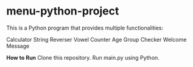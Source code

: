 # menu-python-project

This is a Python program that provides multiple functionalities:

Calculator
String Reverser
Vowel Counter
Age Group Checker
Welcome Message

**How to Run**
Clone this repository.
Run main.py using Python.
